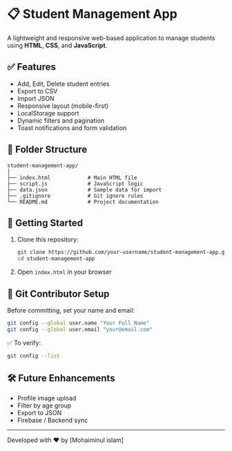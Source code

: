 # 📋 Student Management App

A lightweight and responsive web-based application to manage students using **HTML**, **CSS**, and **JavaScript**.

## ✅ Features
- Add, Edit, Delete student entries
- Export to CSV
- Import JSON
- Responsive layout (mobile-first)
- LocalStorage support
- Dynamic filters and pagination
- Toast notifications and form validation

## 📁 Folder Structure
```
student-management-app/
│
├── index.html            # Main HTML file
├── script.js             # JavaScript logic
├── data.json             # Sample data for import
├── .gitignore            # Git ignore rules
└── README.md             # Project documentation
```

## 🚀 Getting Started
1. Clone this repository:
   ```bash
   git clone https://github.com/your-username/student-management-app.git
   cd student-management-app
   ```
2. Open `index.html` in your browser

## 🔧 Git Contributor Setup
Before committing, set your name and email:
```bash
git config --global user.name "Your Full Name"
git config --global user.email "your@email.com"
```
✅ To verify:
```bash
git config --list
```

## 🛠️ Future Enhancements
- Profile image upload
- Filter by age group
- Export to JSON
- Firebase / Backend sync

---

Developed with ❤️ by [Mohaiminul islam]
